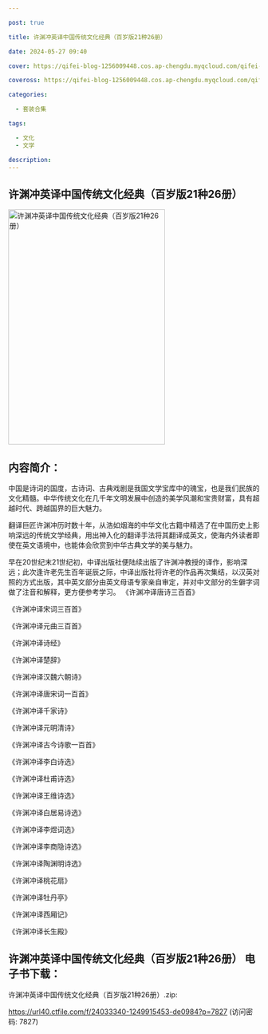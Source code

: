 ```yaml
---

post: true

title: 许渊冲英译中国传统文化经典（百岁版21种26册）

date: 2024-05-27 09:40

cover: https://qifei-blog-1256009448.cos.ap-chengdu.myqcloud.com/qifei-blog/663593010ea9cb14038ad904.jpg

coveross: https://qifei-blog-1256009448.cos.ap-chengdu.myqcloud.com/qifei-blog/663593010ea9cb14038ad904.jpg

categories:

  - 套装合集

tags:

  - 文化
  - 文学

description:
---
```


## 许渊冲英译中国传统文化经典（百岁版21种26册）
<img alt="许渊冲英译中国传统文化经典（百岁版21种26册） " class="aligncenter loading" data-was-processed="true" decoding="async" fetchpriority="high" height="471" src="https://qifei-blog-1256009448.cos.ap-chengdu.myqcloud.com/qifei-blog/663593010ea9cb14038ad904.jpg " style="cursor: zoom-in;" width="314"/>

## 内容简介：

中国是诗词的国度，古诗词、古典戏剧是我国文学宝库中的瑰宝，也是我们民族的文化精髓。中华传统文化在几千年文明发展中创造的美学风潮和宝贵财富，具有超越时代、跨越国界的巨大魅力。<br/>

翻译巨匠许渊冲历时数十年，从浩如烟海的中华文化古籍中精选了在中国历史上影响深远的传统文学经典，用出神入化的翻译手法将其翻译成英文，使海内外读者即使在英文语境中，也能体会欣赏到中华古典文学的美与魅力。<br/>

早在20世纪末21世纪初，中译出版社便陆续出版了许渊冲教授的译作，影响深远；此次逢许老先生百年诞辰之际，中译出版社将许老的作品再次集结，以汉英对照的方式出版，其中英文部分由英文母语专家亲自审定，并对中文部分的生僻字词做了注音和解释，更方便参考学习。 《许渊冲译唐诗三百首》<br/>

《许渊冲译宋词三百首》<br/>

《许渊冲译元曲三百首》<br/>

《许渊冲译诗经》<br/>

《许渊冲译楚辞》<br/>

《许渊冲译汉魏六朝诗》<br/>

《许渊冲译唐宋词一百首》<br/>

《许渊冲译千家诗》<br/>

《许渊冲译元明清诗》<br/>

《许渊冲译古今诗歌一百首》<br/>

《许渊冲译李白诗选》<br/>

《许渊冲译杜甫诗选》<br/>

《许渊冲译王维诗选》<br/>

《许渊冲译白居易诗选》<br/>

《许渊冲译李煜词选》<br/>

《许渊冲译李商隐诗选》<br/>

《许渊冲译陶渊明诗选》<br/>

《许渊冲译桃花扇》<br/>

《许渊冲译牡丹亭》<br/>

《许渊冲译西厢记》<br/>

《许渊冲译长生殿》

## 许渊冲英译中国传统文化经典（百岁版21种26册） 电子书下载：
许渊冲英译中国传统文化经典（百岁版21种26册）.zip: 

https://url40.ctfile.com/f/24033340-1249915453-de0984?p=7827 (访问密码: 7827)
